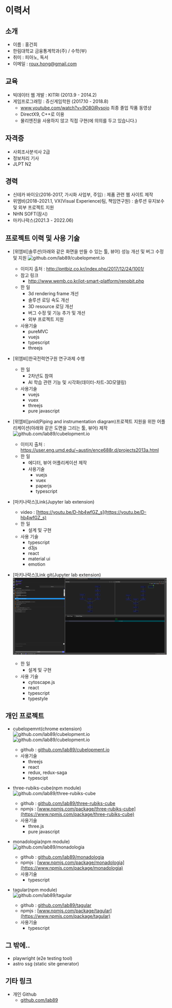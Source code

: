 # 이력서
## 소개
- 이름 : 홍건희
- 한림대학교 금융통계학과(주) / 수학(부)
- 취미 : 피아노, 독서
- 이메일 : roux.hong@gmail.com

## 교육
- 빅데이터 웹 개발 : KITRI (2013.9 - 2014.2)
- 게임프로그래밍 : 쥬신게임학원 (2017.10 - 2018.8)
  - www.youtube.com/watch?v=9O80iRysojo 최종 졸업 작품 동영상 
  - DirectX9, C++로 이용
  - 물리엔진을 사용하지 않고 직접 구현(에 의의를 두고 있습니다.)

## 자격증
- 사회조사분석사 2급
- 정보처리 기사
- JLPT N2

## 경력
- 신테카 바이오(2016-2017, 가시화 사업부, 주임) : 제품 관련 웹 사이트 제작
- 위엠비(2018-2021.1, VX(Visual Experience)팀, 책임연구원) : 솔루션 유지보수 및 외부 프로젝트 지원
- NHN SOFT(잠시)
- 마키나락스(2021.3 - 2022.06)

## 프로젝트 이력 및 사용 기술
- [위엠비]솔루션(아래와 같은 화면을 만들 수 있는 툴, 뷰어) 성능 개선 및 버그 수정 및 지원
![github.com/lab89/cubelopment.io](https://github.com/lab89/resume/blob/master/images/monitoring.jpg?raw=true)
  - 이미지 출처 : http://pntbiz.co.kr/index.php/2017/12/24/1001/
  - 참고 링크
    - http://www.wemb.co.kr/iot-smart-platform/renobit.php
  - 한 일
    - 3d rendering frame 개선
    - 솔루션 로딩 속도 개선
    - 3D resource 로딩 개선
    - 버그 수정 및 기능 추가 및 개선
    - 외부 프로젝트 지원
  - 사용기술
    - pureMVC
    - vuejs
    - typescript
    - threejs
    
- [위엠비]한국전력연구원 연구과제 수행
  - 한 일
    - 2차년도 참여
    - AI 학습 관련 기능 및 시각화(데이터-차트-3D모델링)
  - 사용기술
    - vuejs
    - vuex
    - threejs
    - pure javascript
    
- [위엠비]pnid(Piping and instrumentation diagram)프로젝트 지원을 위한 어플리케이션(아래와 같은 도면을 그리는 툴, 뷰어) 제작
![github.com/lab89/cubelopment.io](https://github.com/lab89/resume/blob/master/images/pnidExample.jpg?raw=true)
  - 이미지 출처 : https://user.eng.umd.edu/~austin/ence688r.d/projects2013a.html
  - 한 일
      - 에디터, 뷰어 어플리케이션 제작
      - 사용기술
        - vuejs
        - vuex
        - paperjs
        - typescript
- [마키나락스]Link(Jupyter lab extension)
  - video : [https://youtu.be/D-hb4wfGZ_s](https://youtu.be/D-hb4wfGZ_s)  
  - 한 일
    - 설계 및 구현 
  - 사용 기술
    - typescript
    - d3js
    - react
    - material ui
    - emotion
- [마키나락스]Link git(Jupyter lab extension)
  ![github.com/lab89/cubelopment.io](https://github.com/lab89/resume/blob/master/images/link-git-capture.PNG?raw=true)
  - 한 일
    - 설계 및 구현 
  - 사용 기술
    - cytoscape.js
    - react
    - typescript
    - typestyle
## 개인 프로젝트
- cubelopemnt(chrome extension)  
![github.com/lab89/cubelopment.io](https://github.com/lab89/resume/blob/master/images/cubelopment.PNG?raw=true)
![github.com/lab89/cubelopment.io](https://github.com/lab89/resume/blob/master/images/chrome-extension.PNG?raw=true)

  - github : [github.com/lab89/cubelopment.io](https://github.com/lab89/cubelopment.io)    
  - 사용기술
    - threejs
    - react
    - redux, redux-saga
    - typescipt
- three-rubiks-cube(npm module)  
![github.com/lab89/three-rubiks-cube](https://github.com/lab89/resume/blob/master/images/npmjs-three-rubiks-cube.PNG?raw=true)
  - github : [github.com/lab89/three-rubiks-cube](https://github.com/lab89/three-rubiks-cube)    
  - npmjs : [www.npmjs.com/package/three-rubiks-cube](https://www.npmjs.com/package/three-rubiks-cube)
  - 사용기술
    - three.js
    - pure javascript
- monadologia(npm module)  
![github.com/lab89/monadologia](https://github.com/lab89/resume/blob/master/images/npmjs-monadologia.PNG?raw=true)
  - github : [github.com/lab89/monadologia](https://github.com/lab89/monadologia)
  - npmjs : [www.npmjs.com/package/monadologia](https://www.npmjs.com/package/monadologia)
  - 사용기술
    - typescript
- tagular(npm module)  
![github.com/lab89/tagular](https://github.com/lab89/resume/blob/master/images/tagular.PNG?raw=true)
  - github : [github.com/lab89/tagular](https://github.com/lab89/tagular)
  - npmjs : [www.npmjs.com/package/tagular](https://www.npmjs.com/package/tagular)
  - 사용기술
    - typescript


## 그 밖에..
- playwright (e2e testing tool) 
- astro ssg (static site generator)
 
## 기타 링크
- 개인 Github
  - [github.com/lab89](https://github.com/lab89)  


